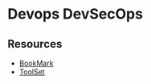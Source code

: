 # Devops DevSecOps

## Resources

* [BookMark](http://www.devopsbookmarks.com/)
* [ToolSet](https://newrelic.com/devops/toolset)
